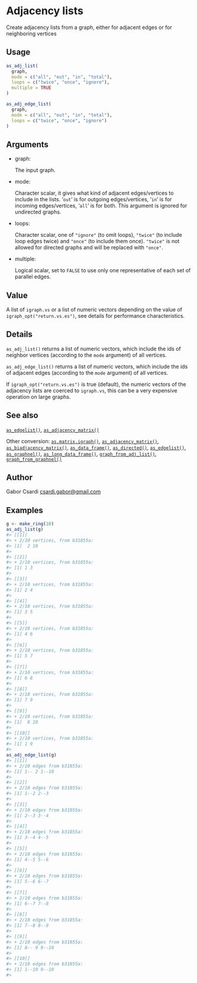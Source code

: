 # Adjacency lists

Create adjacency lists from a graph, either for adjacent edges or for
neighboring vertices

## Usage

``` r
as_adj_list(
  graph,
  mode = c("all", "out", "in", "total"),
  loops = c("twice", "once", "ignore"),
  multiple = TRUE
)

as_adj_edge_list(
  graph,
  mode = c("all", "out", "in", "total"),
  loops = c("twice", "once", "ignore")
)
```

## Arguments

- graph:

  The input graph.

- mode:

  Character scalar, it gives what kind of adjacent edges/vertices to
  include in the lists. ‘`out`’ is for outgoing edges/vertices, ‘`in`’
  is for incoming edges/vertices, ‘`all`’ is for both. This argument is
  ignored for undirected graphs.

- loops:

  Character scalar, one of `"ignore"` (to omit loops), `"twice"` (to
  include loop edges twice) and `"once"` (to include them once).
  `"twice"` is not allowed for directed graphs and will be replaced with
  `"once"`.

- multiple:

  Logical scalar, set to `FALSE` to use only one representative of each
  set of parallel edges.

## Value

A list of `igraph.vs` or a list of numeric vectors depending on the
value of `igraph_opt("return.vs.es")`, see details for performance
characteristics.

## Details

`as_adj_list()` returns a list of numeric vectors, which include the ids
of neighbor vertices (according to the `mode` argument) of all vertices.

`as_adj_edge_list()` returns a list of numeric vectors, which include
the ids of adjacent edges (according to the `mode` argument) of all
vertices.

If `igraph_opt("return.vs.es")` is true (default), the numeric vectors
of the adjacency lists are coerced to `igraph.vs`, this can be a very
expensive operation on large graphs.

## See also

[`as_edgelist()`](https://r.igraph.org/reference/as_edgelist.md),
[`as_adjacency_matrix()`](https://r.igraph.org/reference/as_adjacency_matrix.md)

Other conversion:
[`as.matrix.igraph()`](https://r.igraph.org/reference/as.matrix.igraph.md),
[`as_adjacency_matrix()`](https://r.igraph.org/reference/as_adjacency_matrix.md),
[`as_biadjacency_matrix()`](https://r.igraph.org/reference/as_biadjacency_matrix.md),
[`as_data_frame()`](https://r.igraph.org/reference/graph_from_data_frame.md),
[`as_directed()`](https://r.igraph.org/reference/as_directed.md),
[`as_edgelist()`](https://r.igraph.org/reference/as_edgelist.md),
[`as_graphnel()`](https://r.igraph.org/reference/as_graphnel.md),
[`as_long_data_frame()`](https://r.igraph.org/reference/as_long_data_frame.md),
[`graph_from_adj_list()`](https://r.igraph.org/reference/graph_from_adj_list.md),
[`graph_from_graphnel()`](https://r.igraph.org/reference/graph_from_graphnel.md)

## Author

Gabor Csardi <csardi.gabor@gmail.com>

## Examples

``` r
g <- make_ring(10)
as_adj_list(g)
#> [[1]]
#> + 2/10 vertices, from b31855a:
#> [1]  2 10
#> 
#> [[2]]
#> + 2/10 vertices, from b31855a:
#> [1] 1 3
#> 
#> [[3]]
#> + 2/10 vertices, from b31855a:
#> [1] 2 4
#> 
#> [[4]]
#> + 2/10 vertices, from b31855a:
#> [1] 3 5
#> 
#> [[5]]
#> + 2/10 vertices, from b31855a:
#> [1] 4 6
#> 
#> [[6]]
#> + 2/10 vertices, from b31855a:
#> [1] 5 7
#> 
#> [[7]]
#> + 2/10 vertices, from b31855a:
#> [1] 6 8
#> 
#> [[8]]
#> + 2/10 vertices, from b31855a:
#> [1] 7 9
#> 
#> [[9]]
#> + 2/10 vertices, from b31855a:
#> [1]  8 10
#> 
#> [[10]]
#> + 2/10 vertices, from b31855a:
#> [1] 1 9
#> 
as_adj_edge_list(g)
#> [[1]]
#> + 2/10 edges from b31855a:
#> [1] 1-- 2 1--10
#> 
#> [[2]]
#> + 2/10 edges from b31855a:
#> [1] 1--2 2--3
#> 
#> [[3]]
#> + 2/10 edges from b31855a:
#> [1] 2--3 3--4
#> 
#> [[4]]
#> + 2/10 edges from b31855a:
#> [1] 3--4 4--5
#> 
#> [[5]]
#> + 2/10 edges from b31855a:
#> [1] 4--5 5--6
#> 
#> [[6]]
#> + 2/10 edges from b31855a:
#> [1] 5--6 6--7
#> 
#> [[7]]
#> + 2/10 edges from b31855a:
#> [1] 6--7 7--8
#> 
#> [[8]]
#> + 2/10 edges from b31855a:
#> [1] 7--8 8--9
#> 
#> [[9]]
#> + 2/10 edges from b31855a:
#> [1] 8-- 9 9--10
#> 
#> [[10]]
#> + 2/10 edges from b31855a:
#> [1] 1--10 9--10
#> 
```
